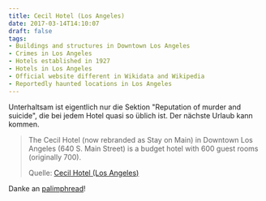 ```yaml
---
title: Cecil Hotel (Los Angeles)
date: 2017-03-14T14:10:07
draft: false
tags:
- Buildings and structures in Downtown Los Angeles
- Crimes in Los Angeles
- Hotels established in 1927
- Hotels in Los Angeles
- Official website different in Wikidata and Wikipedia
- Reportedly haunted locations in Los Angeles
---
```


Unterhaltsam ist eigentlich nur die Sektion "Reputation of murder and
suicide", die bei jedem Hotel quasi so üblich ist. Der nächste Urlaub kann kommen.

> The Cecil Hotel (now rebranded as Stay on Main) in Downtown Los Angeles (640
> S. Main Street) is a budget hotel with 600 guest rooms (originally 700).
>
> Quelle: [Cecil Hotel (Los Angeles)](https://en.wikipedia.org/wiki/Cecil_Hotel_(Los_Angeles))

Danke an [palimphread](https://twitter.com/palimphread)!